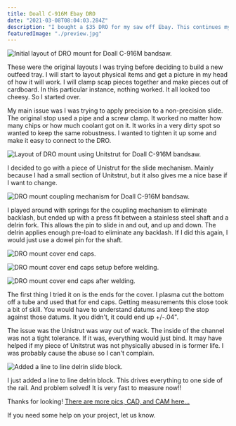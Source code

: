 ```yaml
---
title: Doall C-916M Ebay DRO
date: "2021-03-08T08:04:03.284Z"
description: "I bought a $35 DRO for my saw off Ebay. This continues my install..."
featuredImage: "./preview.jpg"
---
```


<img class="blog-img" src="https://circuit-case-blog.s3-us-west-1.amazonaws.com/2021-03-08-dro/initial_layout.jpg" alt="Initial layout of DRO mount for Doall C-916M bandsaw."><br/>

These were the original layouts I was trying before deciding to build a new outfeed tray. I will start to layout physical items and get a picture in my head of how it will work. I will clamp scap pieces together and make pieces out of cardboard. In this particular instance, nothing worked. It all looked too cheesy. So I started over.

My main issue was I was trying to apply precision to a non-precision slide. The original stop used a pipe and a screw clamp. It worked no matter how many chips or how much coolant got on it. It works in a very dirty spot so wanted to keep the same robustness. I wanted to tighten it up some and make it easy to connect to the DRO.

<img class="blog-img" src="https://circuit-case-blog.s3-us-west-1.amazonaws.com/2021-03-08-dro/DRO_movement.gif" alt="Layout of DRO mount using Unitstrut for Doall C-916M bandsaw."><br/>

I decided to go with a piece of Unistrut for the slide mechanism. Mainly because I had a small section of Unitstrut, but it also gives me a nice base if I want to change.

<img class="blog-img" src="https://circuit-case-blog.s3-us-west-1.amazonaws.com/2021-03-08-dro/DRO_coupling_mechanism.jpg" alt="DRO mount coupling mechanism for Doall C-916M bandsaw."><br/>

I played around with springs for the coupling mechanism to eliminate backlash, but ended up with a press fit between a stainless steel shaft and a delrin fork. This allows the pin to slide in and out, and up and down. The delrin applies enough pre-load to eliminate any backlash. If I did this again, I would just use a dowel pin for the shaft.

<img class="blog-img" src="https://circuit-case-blog.s3-us-west-1.amazonaws.com/2021-03-08-dro/cover_endcaps.jpg" alt="DRO mount cover end caps."><br/>

<img class="blog-img" src="https://circuit-case-blog.s3-us-west-1.amazonaws.com/2021-03-08-dro/tube_end_caps_before_welding.jpg" alt="DRO mount cover end caps setup before welding."><br/>

<img class="blog-img" src="https://circuit-case-blog.s3-us-west-1.amazonaws.com/2021-03-08-dro/tube_end_caps_after_welding.jpg" alt="DRO mount cover end caps after welding."><br/>

The first thing I tried it on is the ends for the cover. I plasma cut the bottom off a tube and used that for end caps. Getting measurements this close took a bit of skill. You would have to understand datums and keep the stop against those datums. It you didn't, it could end up +/-.04".

The issue was the Unistrut was way out of wack. The inside of the channel was not a tight tolerance. If it was, everything would just bind. It may have helped if my piece of Unitstrut was not physically abused in is former life. I was probably cause the abuse so I can't complain.

<img class="blog-img" src="https://circuit-case-blog.s3-us-west-1.amazonaws.com/2021-03-08-dro/delrin_block.png" alt="Added a line to line delrin slide block."><br/>

I just added a line to line delrin block. This drives everything to one side of the rail. And problem solved! It is very fast to measure now!!

Thanks for looking! <a href="https://cad.onshape.com/documents/0a3c7bbc668118fd755ab87e/w/4a038c6919d2e92fcc1d24bc/e/603e9c5db290b9b7e7c22192" target="_blank" rel="noopener noreferrer">There are more pics, CAD, and CAM here...</a>

If you need some help on your project, let us know.
